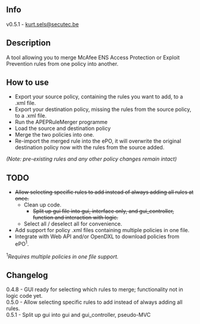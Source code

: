 ## Info
v0.5.1 - kurt.sels@secutec.be

## Description
A tool allowing you to merge McAfee ENS Access Protection or Exploit Prevention rules from one policy into another.

## How to use
* Export your source policy, containing the rules you want to add, to a .xml file.
* Export your destination policy, missing the rules from the source policy, to a .xml file.
* Run the APEPRuleMerger programme
* Load the source and destination policy
* Merge the two policies into one.
* Re-import the merged rule into the ePO, it will overwrite the original destination policy now with the rules from the source added.

*(Note: pre-existing rules and any other policy changes remain intact)*

## TODO
* ~~Allow selecting specific rules to add instead of always adding all rules at once.~~
  * Clean up code.
    * ~~Split up gui file into gui, interface only, and gui_controller, function and interaction with logic.~~
  * Select all / deselect all for convenience.
* Add support for policy .xml files containing multiple policies in one file.
* Integrate with Web API and/or OpenDXL to download policies from ePO<sup>1</sup>.

<sup>1</sup>*Requires multiple policies in one file support.*

## Changelog
0.4.8 - GUI ready for selecting which rules to merge; functionality not in logic code yet.  
0.5.0 - Allow selecting specific rules to add instead of always adding all rules.  
0.5.1 - Split up gui into gui and gui_controller, pseudo-MVC